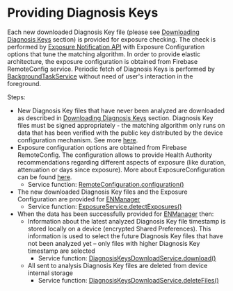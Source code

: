 # Providing Diagnosis Keys

Each new downloaded Diagnosis Key file (please see [Downloading Diagnosis Keys](DownloadingDiagnosisKeys.md) section) is provided for exposure checking. The check is performed by [Exposure Notification API](https://developer.apple.com/documentation/exposurenotification) with Exposure Configuration options that tune the matching algorithm. In order to provide elastic architecture, the exposure configuration is obtained from Firebase RemoteConfig service.
Periodic fetch of Diagnosis Keys is performed by [BackgroundTaskService](../safesafe/Services/ExposureNotification/BackgroundTasksService.swift) without need of user's interaction in the foreground.

Steps:
- New Diagnosis Key files that have never been analyzed are downloaded as described in [Downloading Diagnosis Keys](DownloadingDiagnosisKeys.md) section. Diagnosis Key files must be signed appropriately - the matching algorithm only runs on data that has been verified with the public key distributed by the device configuration mechanism. See more [here](https://static.googleusercontent.com/media/www.google.com/pt-BR//covid19/exposurenotifications/pdfs/Exposure-Key-File-Format-and-Verification.pdf).
- Exposure configuration options are obtained from Firebase RemoteConfig. The configuration allows to provide Health Authority recommendations regarding different aspects of exposure (like duration, attenuation or days since exposure). More about ExposureConfiguration can be found [here](https://developer.apple.com/documentation/exposurenotification/enexposureconfiguration).
  - Service function: [RemoteConfiguration.configuration()](../safesafe/Networking/RemoteConfig/RemoteConfig.swift)
- The new downloaded Diagnosis Key files and the Exposure Configuration are provided for [ENManager](https://developer.apple.com/documentation/exposurenotification/enmanager)
  - Service function: [ExposureService.detectExposures()](../safesafe/Services/ExposureNotification/ExposureService.swift)
- When the data has been successfully provided for [ENManager](https://developer.apple.com/documentation/exposurenotification/enmanager) then:
  - Information about the latest analyzed Diagnosis Key file timestamp is stored locally on a device (encrypted Shared Preferences). This information is used to select the future Diagnosis Key files that have not been analyzed yet – only files with higher Diagnosis Key timestamp are selected
    - Service function: [DiagnosisKeysDownloadService.download()](../safesafe/Services/ExposureNotification/DiagnosisKeysDownloadService.swift)
  - All sent to analysis Diagnosis Key files are deleted from device internal storage
    - Service function: [DiagnosisKeysDownloadService.deleteFiles()](../safesafe/Services/ExposureNotification/DiagnosisKeysDownloadService.swift)